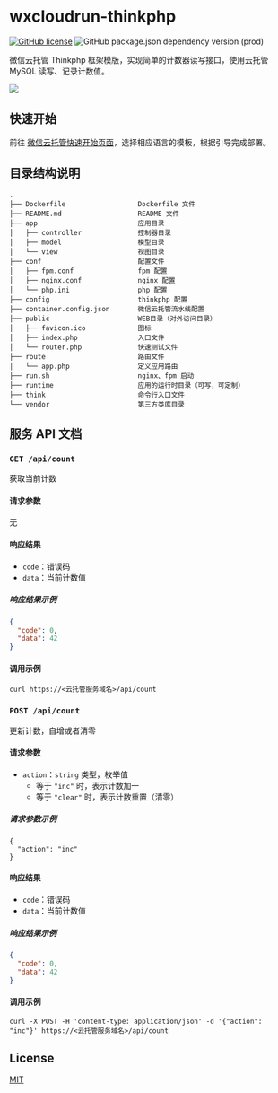 # wxcloudrun-thinkphp
[![GitHub license](https://img.shields.io/github/license/WeixinCloud/wxcloudrun-express)](https://github.com/WeixinCloud/wxcloudrun-express)
![GitHub package.json dependency version (prod)](https://img.shields.io/badge/php-7.3-green)

微信云托管 Thinkphp 框架模版，实现简单的计数器读写接口，使用云托管 MySQL 读写、记录计数值。

![](https://qcloudimg.tencent-cloud.cn/raw/be22992d297d1b9a1a5365e606276781.png)


## 快速开始
前往 [微信云托管快速开始页面](https://developers.weixin.qq.com/miniprogram/dev/wxcloudrun/src/basic/guide.html)，选择相应语言的模板，根据引导完成部署。


## 目录结构说明
~~~
.
├── Dockerfile                  Dockerfile 文件
├── README.md                   README 文件
├── app                         应用目录
│   ├── controller              控制器目录
│   ├── model                   模型目录
│   └── view                    视图目录
├── conf                        配置文件
│   ├── fpm.conf                fpm 配置
│   ├── nginx.conf              nginx 配置
│   └── php.ini                 php 配置
├── config                      thinkphp 配置
├── container.config.json       微信云托管流水线配置
├── public                      WEB目录（对外访问目录）
│   ├── favicon.ico             图标
│   ├── index.php               入口文件       
│   └── router.php              快速测试文件 
├── route                       路由文件			
│   └── app.php                 定义应用路由
├── run.sh                      nginx、fpm 启动
├── runtime                     应用的运行时目录（可写，可定制）
├── think                       命令行入口文件
└── vendor                      第三方类库目录
~~~


## 服务 API 文档

### `GET /api/count`

获取当前计数

#### 请求参数

无

#### 响应结果

- `code`：错误码
- `data`：当前计数值

##### 响应结果示例

```json
{
  "code": 0,
  "data": 42
}
```

#### 调用示例

```
curl https://<云托管服务域名>/api/count
```



### `POST /api/count`

更新计数，自增或者清零

#### 请求参数

- `action`：`string` 类型，枚举值
  - 等于 `"inc"` 时，表示计数加一
  - 等于 `"clear"` 时，表示计数重置（清零）

##### 请求参数示例

```
{
  "action": "inc"
}
```

#### 响应结果

- `code`：错误码
- `data`：当前计数值

##### 响应结果示例

```json
{
  "code": 0,
  "data": 42
}
```

#### 调用示例

```
curl -X POST -H 'content-type: application/json' -d '{"action": "inc"}' https://<云托管服务域名>/api/count
```

## License

[MIT](./LICENSE)